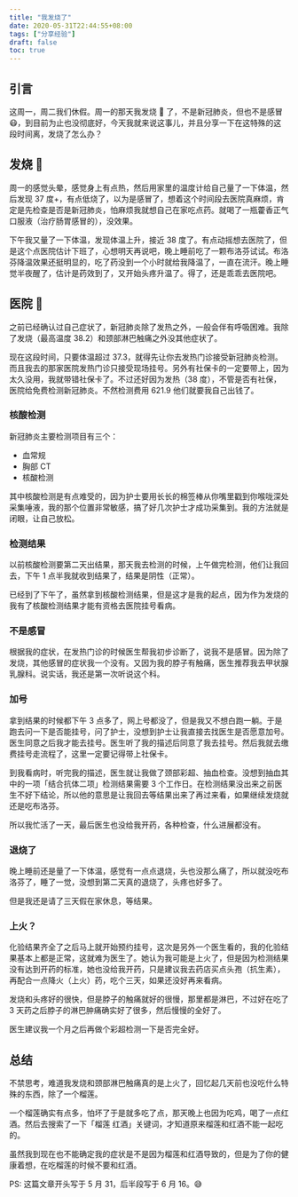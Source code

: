 ```yaml
---
title: "我发烧了"
date: 2020-05-31T22:44:55+08:00
tags: ["分享经验"]
draft: false
toc: true
---
```


## 引言

这周一，周二我们休假。周一的那天我发烧 🤒️ 了，不是新冠肺炎，但也不是感冒 😷，到目前为止也没彻底好，今天我就来说这事儿，并且分享一下在这特殊的这段时间离，发烧了怎么办？

## 发烧 🤒 ️

周一的感觉头晕，感觉身上有点热，然后用家里的温度计给自己量了一下体温，然后发现 37 度+，有点低烧了，以为是感冒了，想着这个时间段去医院真麻烦，肯定是先检查是否是新冠肺炎，怕麻烦我就想自己在家吃点药。就喝了一瓶藿香正气口服液（治疗肠胃感冒的），没效果。

<!--more-->

下午我又量了一下体温，发现体温上升，接近 38 度了。有点动摇想去医院了，但是这个点医院估计下班了，心想明天再说吧，晚上睡前吃了一颗布洛芬试试。布洛芬降温效果还挺明显的，吃了药没到一个小时就给我降温了，一直在流汗。晚上睡觉半夜醒了，估计是药效到了，又开始头疼升温了。得了，还是乖乖去医院吧。

## 医院 🏥

之前已经确认过自己症状了，新冠肺炎除了发热之外，一般会伴有呼吸困难。我除了发烧（最高温度 38.2）和颈部淋巴触痛之外没其他症状了。

现在这段时间，只要体温超过 37.3，就得先让你去发热门诊接受新冠肺炎检测。而且我去的那家医院发热门诊只接受现场挂号。另外有社保卡的一定要带上，因为太久没用，我就带错社保卡了。不过还好因为发热（38 度），不管是否有社保，医院给免费检测新冠肺炎。不然检测费用 621.9 他们就要我自己出钱了。

### 核酸检测

新冠肺炎主要检测项目有三个：

- 血常规
- 胸部 CT
- 核酸检测

其中核酸检测是有点难受的，因为护士要用长长的棉签棒从你嘴里戳到你喉咙深处采集唾液，我的那个位置非常敏感，搞了好几次护士才成功采集到。我的方法就是闭眼，让自己放松。

### 检测结果

以前核酸检测要第二天出结果，那天我去检测的时候，上午做完检测，他们让我回去，下午 1 点半我就收到结果了，结果是阴性（正常）。

已经到了下午了，虽然拿到核酸检测结果，但是这才是我的起点，因为作为发烧的我有了核酸检测结果才能有资格去医院挂号看病。

### 不是感冒

根据我的症状，在发热门诊的时候医生帮我初步诊断了，说我不是感冒。因为除了发烧，其他感冒的症状我一个没有。又因为我的脖子有触痛，医生推荐我去甲状腺乳腺科。说实话，我还是第一次听说这个科。

### 加号

拿到结果的时候都下午 3 点多了，网上号都没了，但是我又不想白跑一躺。于是跑去问一下是否能挂号，问了护士，没想到护士让我直接去找医生是否愿意加号。医生同意之后我才能去挂号。医生听了我的描述后同意了我去挂号。然后我就去缴费挂号走流程了，这里一定要记得带上社保卡。

到我看病时，听完我的描述，医生就让我做了颈部彩超、抽血检查。没想到抽血其中的一项「结合抗体二项」检测结果需要 3 个工作日。在检测结果没出来之前医生不好下结论，所以他的意思是让我回去等结果出来了再过来看，如果继续发烧就还是吃布洛芬。

所以我忙活了一天，最后医生也没给我开药，各种检查，什么进展都没有。

### 退烧了

晚上睡前还是量了一下体温，感觉有一点点退烧，头也没那么痛了，所以就没吃布洛芬了，睡了一觉，没想到第二天真的退烧了，头疼也好多了。

但是我还是请了三天假在家休息，等结果。

### 上火？

化验结果齐全了之后马上就开始预约挂号，这次是另外一个医生看的，我的化验结果基本上都是正常，这就难为医生了。她认为我可能是上火了，但是因为检测结果没有达到开药的标准，她也没给我开药，只是建议我去药店买点头孢（抗生素），再配合一点降火（上火）药，吃个三天，如果还没好再来看病。

发烧和头疼好的很快，但是脖子的触痛就好的很慢，那里都是淋巴，不过好在吃了 3 天药之后脖子的淋巴肿痛确实好了很多，然后慢慢的全好了。

医生建议我一个月之后再做个彩超检测一下是否完全好。

## 总结

不禁思考，难道我发烧和颈部淋巴触痛真的是上火了，回忆起几天前也没吃什么特殊的东西，除了一个榴莲。

一个榴莲确实有点多，怕坏了于是就多吃了点，那天晚上也因为吃鸡，喝了一点红酒。然后去搜索了一下「榴莲 红酒」关键词，才知道原来榴莲和红酒不能一起吃的。

虽然我到现在也不能确定我的症状是不是因为榴莲和红酒导致的，但是为了你的健康着想，在吃榴莲的时候不要和红酒。

PS: 这篇文章开头写于 5 月 31，后半段写于 6 月 16。😅
